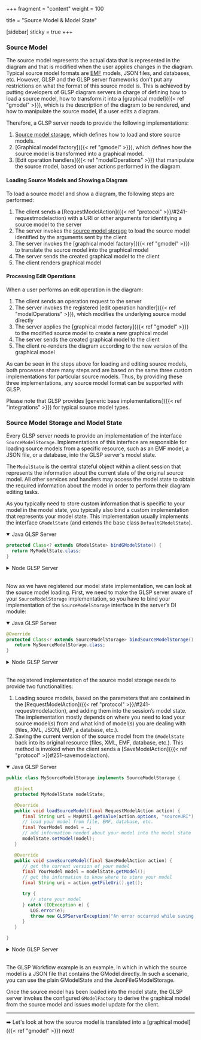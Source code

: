+++
fragment = "content"
weight = 100

title = "Source Model & Model State"

[sidebar]
  sticky = true
+++

### Source Model

The source model represents the actual data that is represented in the diagram and that is modified when the user applies changes in the diagram.
Typical source model formats are [EMF](https://www.eclipse.dev/modeling/emf) models, JSON files, and databases, etc.
However, GLSP and the GLSP server frameworks don't put any restrictions on what the format of this source model is.
This is achieved by putting developers of GLSP diagram servers in charge of defining how to load a source model, how to transform it into a [graphical model]({{< ref "gmodel" >}}), which is the description of the diagram to be rendered, and how to manipulate the source model, if a user edits a diagram.

Therefore, a GLSP server needs to provide the following implementations:

1. [Source model storage](#source-model-storage-and-model-state-and), which defines how to load and store source models.
2. [Graphical model factory]({{< ref "gmodel" >}}), which defines how the source model is transformed into a graphical model.
3. [Edit operation handlers]({{< ref "modelOperations" >}}) that manipulate the source model, based on user actions performed in the diagram.

#### Loading Source Models and Showing a Diagram

To load a source model and show a diagram, the following steps are performed:

1. The client sends a [RequestModelAction]({{< ref "protocol" >}}/#241-requestmodelaction) with a URI or other arguments for identifying a source model to the server
2. The server invokes the [source model storage](#source-model-storage-and-model-state-and) to load the source model identified by the arguments sent by the client
3. The server invokes the [graphical model factory]({{< ref "gmodel" >}}) to translate the source model into the graphical model
4. The server sends the created graphical model to the client
5. The client renders graphical model

#### Processing Edit Operations

When a user performs an edit operation in the diagram:

1. The client sends an operation request to the server
2. The server invokes the registered [edit operation handler]({{< ref "modelOperations" >}}), which modifies the underlying source model directly
3. The server applies the [graphical model factory]({{< ref "gmodel" >}}) to the modified source model to create a new graphical model
4. The server sends the created graphical model to the client
5. The client re-renders the diagram according to the new version of the graphical model

As can be seen in the steps above for loading and editing source models, both processes share many steps and are based on the same three custom implementations for particular source models.
Thus, by providing these three implementations, any source model format can be supported with GLSP.

Please note that GLSP provides [generic base implementations]({{< ref "integrations" >}}) for typical source model types.

### Source Model Storage and Model State

Every GLSP server needs to provide an implementation of the interface `SourceModelStorage`.
Implementations of this interface are responsible for loading source models from a specific resource, such as an EMF model, a JSON file, or a database, into the GLSP server's model state.

The `ModelState` is the central stateful object within a client session that represents the information about the current state of the original source model.
All other services and handlers may access the model state to obtain the required information about the model in order to perform their diagram editing tasks.

As you typically need to store custom information that is specific to your model in the model state, you typically also bind a custom implementation that represents your model state.
This implementation usually implements the interface `GModelState` (and extends the base class `DefaultGModelState`).

<details open><summary>Java GLSP Server</summary>

```java
protected Class<? extends GModelState> bindGModelState() {
  return MyModelState.class;
}
```

</details>

<details><summary>Node GLSP Server</summary>

```ts
protected override bindModelState(): BindingTarget<ModelState> {
   return MyModelState;
}
```

</details>
</br>

Now as we have registered our model state implementation, we can look at the source model loading.
First, we need to make the GLSP server aware of your `SourceModelStorage` implementation, so you have to bind your implementation of the `SourceModelStorage` interface in the server’s DI module:

<details open><summary>Java GLSP Server</summary>

```java
@Override
protected Class<? extends SourceModelStorage> bindSourceModelStorage() {
   return MySourceModelStorage.class;
}
```

</details>

<details><summary>Node GLSP Server</summary>

```ts
protected bindSourceModelStorage(): BindingTarget<SourceModelStorage> {
   return MySourceModelStorage;
}
```

</details>
</br>

The registered implementation of the source model storage needs to provide two functionalities:

1. Loading source models, based on the parameters that are contained in the [RequestModelAction]({{< ref "protocol" >}}/#241-requestmodelaction), and adding them into the session’s model state.
   The implementation mostly depends on where you need to load your source model(s) from and what kind of model(s) you are dealing with (files, XML, JSON, EMF, a database, etc.).
2. Saving the current version of the source model from the `GModelState` back into its original resource (files, XML, EMF, database, etc.). This method is invoked when the client sends a [SaveModelAction]({{< ref "protocol" >}}#251-savemodelaction).

<details open><summary>Java GLSP Server</summary>

```java
public class MySourceModelStorage implements SourceModelStorage {

   @Inject
   protected MyModelState modelState;

   @Override
   public void loadSourceModel(final RequestModelAction action) {
      final String uri = MapUtil.getValue(action.options, "sourceURI");
      // load your model from file, EMF, database, etc.
      final YourModel model = …;
      // add information needed about your model into the model state
      modelState.setModel(model);
   }

   @Override
   public void saveSourceModel(final SaveModelAction action) {
      // get the current version of your model
      final YourModel model = modelState.getModel();
      // get the information to know where to store your model
      final String uri = action.getFileUri().get();

      try {
         // store your model
      } catch (IOException e) {
         LOG.error(e);
         throw new GLSPServerException("An error occurred while saving the model.", e);
      }
   }

}
```

</details>

<details opn><summary>Node GLSP Server</summary>

```ts
@injectable()
export class MySourceModelStorage implements SourceModelStorage {

    @inject(MyModelState)
    protected modelState: MyModelState;

    loadSourceModel(action: RequestModelAction): MaybePromise<void> {
      const uri = action.options!["sourceURI"];
      // load your model from file, EMF, database, etc.
      const model = …;
      // add information needed about your model into the model state
      this.modelState.model=model;
    }

   saveSourceModel(action: SaveModelAction): MaybePromise<void> {
      // get the current version of your model
      const model = this.modelState.model;
      // get the information to know where to store your model
      const uri = this.modelState.sourceUri;

      try {
         // store your model
      } catch (error) {
         throw new GLSPServerError(`Could not load model from file: ${this.modelState.sourceUri}`, error);
      }
   }
}
```

</details>
</br>

The GLSP Workflow example is an example, in which in which the source model is a JSON file that contains the GModel directly.
In such a scenario, you can use the plain GModelState and the JsonFileGModelStorage.

Once the source model has been loaded into the model state, the GLSP server invokes the configured `GModelFactory` to derive the graphical model from the source model and issues model update for the client.

---

➡️ Let's look at how the source model is translated into a [graphical model]({{< ref "gmodel" >}}) next!
